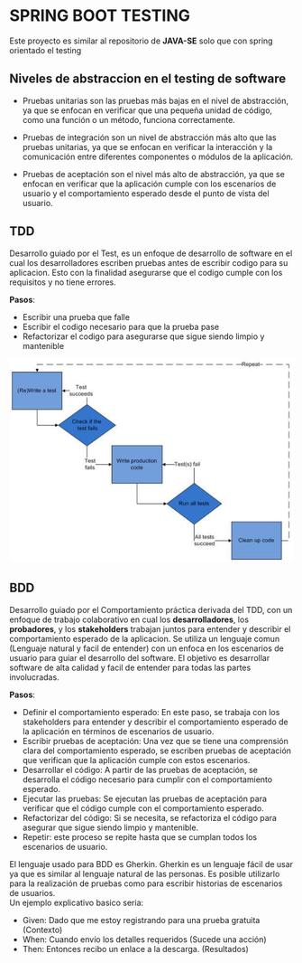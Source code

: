 # SPRING BOOT TESTING

Este proyecto es similar al repositorio de **JAVA-SE** solo que con spring orientado el testing

## Niveles de abstraccion en el testing de software

* Pruebas unitarias son las pruebas más bajas en el nivel de abstracción, ya que se enfocan en verificar que una pequeña unidad de código, como una función o un método, funciona correctamente.

* Pruebas de integración son un nivel de abstracción más alto que las pruebas unitarias, ya que se enfocan en verificar la interacción y la comunicación entre diferentes componentes o módulos de la aplicación.

* Pruebas de aceptación son el nivel más alto de abstracción, ya que se enfocan en verificar que la aplicación cumple con los escenarios de usuario y el comportamiento esperado desde el punto de vista del usuario.

## TDD

Desarrollo guiado por el Test, es un enfoque de desarrollo de software en el cual los desarrolladores escriben pruebas antes de escribir codigo para su aplicacion. Esto con la finalidad asegurarse que el codigo cumple con los requisitos y no tiene errores.

**Pasos**:  

* Escribir una prueba que falle
* Escribir el codigo necesario para que la prueba pase
* Refactorizar el codigo para asegurarse que sigue siendo limpio y mantenible

![](./src/main/resources/static/tdd.jpg)

## BDD

Desarrollo guiado por el Comportamiento práctica derivada del TDD, con un enfoque de trabajo colaborativo en cual los **desarrolladores**, los **probadores**, y los **stakeholders** trabajan juntos para entender y describir el comportamiento esperado de la aplicacion. Se utiliza un lenguaje comun (Lenguaje natural y facil de entender) con un enfoca en los escenarios de usuario para guiar el desarrollo del software. El objetivo es desarrollar software de alta calidad y facil de entender para todas las partes involucradas.

**Pasos**:  

* Definir el comportamiento esperado: En este paso, se trabaja con los stakeholders para entender y describir el comportamiento esperado de la aplicación en términos de escenarios de usuario.
* Escribir pruebas de aceptación: Una vez que se tiene una comprensión clara del comportamiento esperado, se escriben pruebas de aceptación que verifican que la aplicación cumple con estos escenarios.
* Desarrollar el código: A partir de las pruebas de aceptación, se desarrolla el código necesario para cumplir con el comportamiento esperado.
* Ejecutar las pruebas: Se ejecutan las pruebas de aceptación para verificar que el código cumple con el comportamiento esperado.
* Refactorizar del código: Si se necesita, se refactoriza el código para asegurar que sigue siendo limpio y mantenible.
* Repetir: este proceso se repite hasta que se cumplan todos los escenarios de usuario.

El lenguaje usado para BDD es Gherkin. Gherkin es un lenguaje fácil de usar ya que es similar al lenguaje natural de las personas. Es posible utilizarlo para la realización de pruebas como para escribir historias de escenarios de usuarios.  
Un ejemplo explicativo basico seria:  

* Given: Dado que me estoy registrando para una prueba gratuita (Contexto)
* When: Cuando envío los detalles requeridos (Sucede una acción)
* Then: Entonces recibo un enlace a la descarga. (Resultados)
